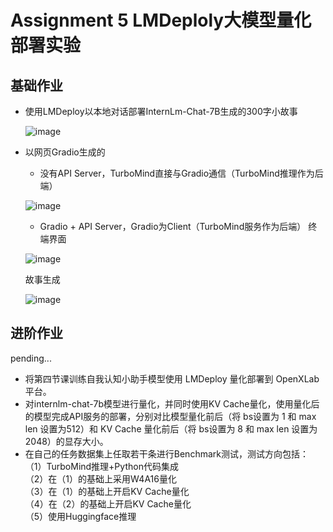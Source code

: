 # Assignment 5 LMDeploly大模型量化部署实验
## 基础作业
- 使用LMDeploy以本地对话部署InternLm-Chat-7B生成的300字小故事

  ![image](https://github.com/xwhclaire/StudyPackages/assets/34467524/a68b2d3f-e3d8-44f6-95e6-a9bccbb86dfa)

- 以网页Gradio生成的
  - 没有API Server，TurboMind直接与Gradio通信（TurboMind推理作为后端）

  ![image](https://github.com/xwhclaire/StudyPackages/assets/34467524/c6ed3bc0-c81f-47d3-9f58-2e61b7e3858c)

  - Gradio + API Server，Gradio为Client（TurboMind服务作为后端）
  终端界面
  
  ![image](https://github.com/xwhclaire/StudyPackages/assets/34467524/801a5f02-1e38-4730-83cd-f8e8d23f2bfb)


  故事生成

  ![image](https://github.com/xwhclaire/StudyPackages/assets/34467524/f78cb444-0319-4b30-9fac-dac4e7e30181)


## 进阶作业 
pending...
- 将第四节课训练自我认知小助手模型使用 LMDeploy 量化部署到 OpenXLab 平台。
- 对internlm-chat-7b模型进行量化，并同时使用KV Cache量化，使用量化后的模型完成API服务的部署，分别对比模型量化前后（将 bs设置为 1 和 max len 设置为512）和 KV Cache 量化前后（将 bs设置为 8 和 max len 设置为2048）的显存大小。  
- 在自己的任务数据集上任取若干条进行Benchmark测试，测试方向包括：  
（1）TurboMind推理+Python代码集成  
（2）在（1）的基础上采用W4A16量化  
（3）在（1）的基础上开启KV Cache量化  
（4）在（2）的基础上开启KV Cache量化  
（5）使用Huggingface推理

